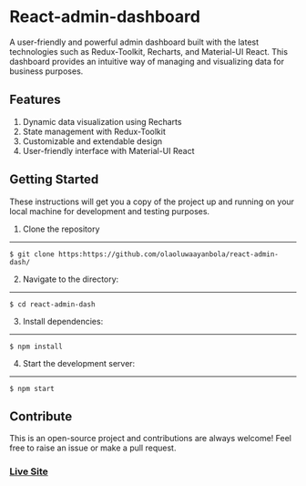 # React-admin-dashboard #
<p>
  A user-friendly and powerful admin dashboard built with the latest technologies such as Redux-Toolkit, Recharts, and Material-UI React. This dashboard provides an     intuitive way of managing and visualizing data for business purposes.
</p>

## Features ##
<ol>
  <li>Dynamic data visualization using Recharts</li>
  <li>State management with Redux-Toolkit</li>
  <li>Customizable and extendable design</li>
  <li>User-friendly interface with Material-UI React</li>
</ol>

## Getting Started ##
<p>
  These instructions will get you a copy of the project up and running on your local machine for development and testing purposes.
</p>

1. Clone the repository
---------------------
```
$ git clone https:https://github.com/olaoluwaayanbola/react-admin-dash/
```
2. Navigate to the directory:
---------------------
```
$ cd react-admin-dash
```
3. Install dependencies:
---------------------
```
$ npm install
 ```
4. Start the development server:
---------------------
```
$ npm start
 ```
 
## Contribute ##
This is an open-source project and contributions are always welcome! Feel free to raise an issue or make a pull request.

### [Live Site](https://https://react-admin-fxx.netlify.app)
